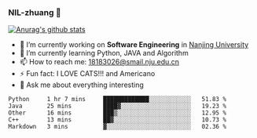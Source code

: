 ### NIL-zhuang 👋

<!--
**NIL-zhuang/NIL-zhuang** is a ✨ _special_ ✨ repository because its `README.md` (this file) appears on your GitHub profile.

Here are some ideas to get you started:

- 🔭 I’m currently working on ...
- 🌱 I’m currently learning ...
- 👯 I’m looking to collaborate on ...
- 🤔 I’m looking for help with ...
- 💬 Ask me about ...
- 📫 How to reach me: ...
- 😄 Pronouns: ...
- ⚡ Fun fact: ...
-->

[![Anurag's github stats](https://github-readme-stats.vercel.app/api?username=NIL-zhuang)](https://github.com/anuraghazra/github-readme-stats)

- 🔭 I’m currently working on **Software Engineering** in [Nanjing University](https://www.nju.edu.cn/)
- 🌱 I’m currently learning Python, JAVA and Algorithm
- 📫 How to reach me: 18183026@smail.nju.edu.cn
- ⚡ Fun fact: I LOVE CATS!!! and Americano
- 💬 Ask me about everything interesting

<!--START_SECTION:waka-->
```text
Python     1 hr 7 mins     █████████████░░░░░░░░░░░░   51.83 % 
Java       25 mins         ████▓░░░░░░░░░░░░░░░░░░░░   19.23 % 
Other      16 mins         ███▒░░░░░░░░░░░░░░░░░░░░░   12.95 % 
C++        13 mins         ██▓░░░░░░░░░░░░░░░░░░░░░░   10.73 % 
Markdown   3 mins          ▓░░░░░░░░░░░░░░░░░░░░░░░░   02.36 % 
```
<!--END_SECTION:waka-->